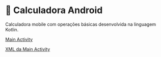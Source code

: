 # 📱 Calculadora Android

Calculadora mobile com operações básicas desenvolvida na linguagem Kotlin.

[Main Activity](app/src/main/java/com/example/calculadora/Main.kt)

[XML da Main Activity](app/src/main/res/layout/mainlayout.xml)
